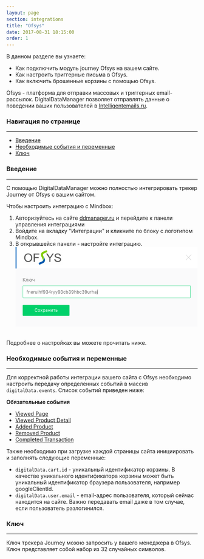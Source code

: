 ```yaml
---
layout: page
section: integrations
title: "Ofsys"
date: 2017-08-31 18:15:00
order: 1
---
```


В данном разделе вы узнаете: 
* Как подключить модуль journey Ofsys на вашем сайте.
* Как настроить триггерные письма в Ofsys.
* Как включить брошенные корзины с помощью Ofsys.

Ofsys - платформа для отправки массовых и триггерных email-рассылок. DigitalDataManager позволяет отправлять данные о поведении ваших пользователей в [Intelligentemails.ru](https://www.intelligentemails.ru/).

### Навигация по странице
------
<ul class="page-navigation">
  <li><a href="#0">Введение</a></li>
  <li><a href="#1">Необходимые события и переменные</a></li>
  <li><a href="#2">Ключ</a></li>
</ul>

### <a name="0"></a>Введение
------
С помощью DigitalDataManager можно полностью интегрировать трекер Journey от Ofsys с вашим сайтом.

Чтобы настроить интеграцию с Mindbox: 
1. Авторизуйтесь на сайте [ddmanager.ru](https://admin.ddmanager.ru/) и перейдите к панели управления интеграциями
2. Войдите на вкладку "Интеграции" и кликните по блоку с логотипом Mindbox.
3. В открывшейся панели - настройте интеграцию.
![](/img/integrations.ofsys.1.png)
<br />
Подробнее о настройках вы можете прочитать ниже.

### <a name="1"></a>Необходимые события и переменные
------
Для корректной работы интеграции вашего сайта с Ofsys необходимо настроить передачу определенных событий в массив `digitalData.events`. Список событий приведен ниже:

**Обязательные события**
* [Viewed Page](/events/viewed-page)
* [Viewed Product Detail](/events/viewed-product-detail)
* [Added Product](/events/added-product)
* [Removed Product](/events/removed-product)
* [Completed Transaction](/events/completed-transaction)

Также необходимо при загрузке каждой страницы сайта инициировать и заполнять следующие переменные:
* `digitalData.cart.id` - уникальный идентификатор корзины. В качестве уникального идентификатора корзины может быть уникальный идентификатор браузера пользователя, например googleClientId.
* `digitalData.user.email` - email-адрес пользователя, который сейчас находится на сайте. Важно передавать email даже в том случае, если пользователь разлогинился.

### <a name="2"></a>Ключ
------
Ключ трекера Journey можно запросить у вашего менеджера в Ofsys. Ключ представляет собой набор из 32 случайных символов.